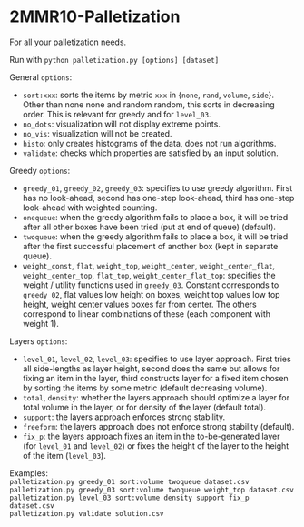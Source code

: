 # 2MMR10-Palletization

For all your palletization needs.

Run with `python palletization.py [options] [dataset]`

General `options`:
- `sort:xxx`: sorts the items by metric `xxx` in {`none`, `rand`, `volume`, `side`}. Other than none none and random random, this sorts in decreasing order. This is relevant for greedy and for `level_03`.
- `no_dots`: visualization will not display extreme points.
- `no_vis`: visualization will not be created.
- `histo`: only creates histograms of the data, does not run algorithms.
- `validate`: checks which properties are satisfied by an input solution.

Greedy `options`:
- `greedy_01`, `greedy_02`, `greedy_03`: specifies to use greedy algorithm. First has no look-ahead, second has one-step look-ahead, third has one-step look-ahead with weighted counting.
- `onequeue`: when the greedy algorithm fails to place a box, it will be tried after all other boxes have been tried (put at end of queue) (default).
- `twoqueue`: when the greedy algorithm fails to place a box, it will be tried after the first successful placement of another box (kept in separate queue).
- `weight_const`, `flat`, `weight_top`, `weight_center`, `weight_center_flat`, `weight_center_top`, `flat_top`, `weight_center_flat_top`: specifies the weight / utility functions used in `greedy_03`. Constant corresponds to `greedy_02`, flat values low height on boxes, weight top values low top height, weight center values boxes far from center. The others correspond to linear combinations of these (each component with weight 1).

Layers `options`:
- `level_01`, `level_02`, `level_03`: specifies to use layer approach. First tries all side-lengths as layer height, second does the same but allows for fixing an item in the layer, third constructs layer for a fixed item chosen by sorting the items by some metric (default decreasing volume).
- `total`, `density`: whether the layers approach should optimize a layer for total volume in the layer, or for density of the layer (default total).
- `support`: the layers approach enforces strong stability.
- `freeform`: the layers approach does not enforce strong stability (default).
- `fix_p`: the layers approach fixes an item in the to-be-generated layer (for `level_01` and `level_02`) or fixes the height of the layer to the height of the item (`level_03`).

Examples:\
`palletization.py greedy_01 sort:volume twoqueue dataset.csv`\
`palletization.py greedy_03 sort:volume twoqueue weight_top dataset.csv`\
`palletization.py level_03 sort:volume density support fix_p dataset.csv`\
`palletization.py validate solution.csv`
